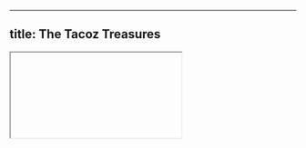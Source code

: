 
---
title: The Tacoz Treasures
---

<iframe><src="https://nottaro.github.io/littleroot/tacoztreasure/penguin.mp4" width="1000" height="630"></iframe>
